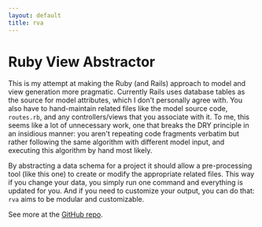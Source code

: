 ```yaml
---
layout: default
title: rva
---
```


<div class="page-header">
  <h1>Ruby View Abstractor</h1>
</div>

This is my attempt at making the Ruby (and Rails) approach to model and view
generation more pragmatic. Currently Rails uses database tables as the source
for model attributes, which I don't personally agree with. You also have to
hand-maintain related files like the model source code, `routes.rb`, and any
controllers/views that you associate with it. To me, this seems like a lot of
unnecessary work, one that breaks the DRY principle in an insidious manner: you
aren't repeating code fragments verbatim but rather following the same algorithm
with different model input, and executing this algorithm by hand most likely.

By abstracting a data schema for a project it should allow a pre-processing tool
(like this one) to create or modify the appropriate related files. This way if
you change your data, you simply run one command and everything is updated for
you. And if you need to customize your output, you can do that: `rva` aims to be
modular and customizable.

See more at the [GitHub repo][repo].

[repo]: https://github.com/kolorahl/ruby-view-abstractor
